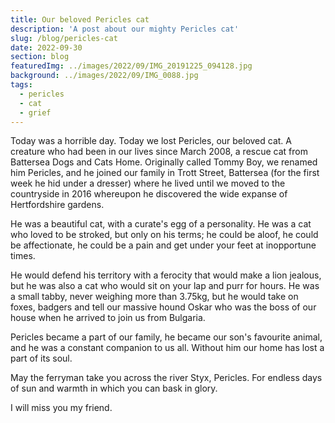 ```yaml
---
title: Our beloved Pericles cat
description: 'A post about our mighty Pericles cat'
slug: /blog/pericles-cat
date: 2022-09-30
section: blog
featuredImg: ../images/2022/09/IMG_20191225_094128.jpg
background: ../images/2022/09/IMG_0088.jpg
tags:
  - pericles
  - cat
  - grief
---
```

Today was a horrible day. Today we lost Pericles, our beloved cat. A creature who had been in our lives 
since March 2008, a rescue cat from Battersea Dogs and Cats Home. Originally called Tommy Boy, we renamed 
him Pericles, and he joined our family in Trott Street, Battersea (for the first week he hid under a dresser) where he lived until we moved to the countryside in
2016 whereupon he discovered the wide expanse of Hertfordshire gardens. 

He was a beautiful cat, with a curate's egg of a personality. He was a cat who loved to be stroked, but only on his terms; he could be aloof, he could be 
affectionate, he could be a pain and get under your feet at inopportune times. 

He would defend his territory with a ferocity that would make a lion jealous, but he was also a cat who would
sit on your lap and purr for hours. He was a small tabby, never weighing more than 3.75kg, but he would take on foxes, badgers 
and tell our massive hound Oskar who was the boss of our house when he arrived to join us from Bulgaria. 

Pericles became a part of our family, he became our son's favourite animal, and he was a constant companion to us all. Without him
our home has lost a part of its soul. 

May the ferryman take you across the river Styx, Pericles. For endless days of sun and warmth in which you can bask in glory.

I will miss you my friend. 
